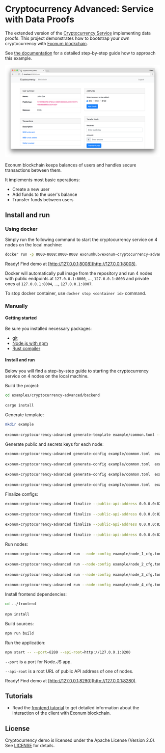 # Cryptocurrency Advanced: Service with Data Proofs

The extended version of the
[Cryptocurrency Service](https://github.com/exonum/exonum/tree/master/examples/cryptocurrency)
implementing data proofs. This project demonstrates how to bootstrap your own
cryptocurrency with [Exonum blockchain](https://github.com/exonum/exonum).

See [the documentation](https://exonum.com/doc/version/latest/get-started/data-proofs/)
for a detailed step-by-step guide how to approach this example.

![Cryptocurrency demo](Screenshot.png)

Exonum blockchain keeps balances of users and handles secure
transactions between them.

It implements most basic operations:

- Create a new user
- Add funds to the user's balance
- Transfer funds between users

## Install and run

### Using docker

Simply run the following command to start the cryptocurrency service on 4 nodes
on the local machine:

```bash
docker run -p 8000-8008:8000-8008 exonumhub/exonum-cryptocurrency-advanced:demo
```

Ready! Find demo at [http://127.0.0.1:8008](http://127.0.0.1:8008).

Docker will automatically pull image from the repository and
run 4 nodes with public endpoints at `127.0.0.1:8000`, ..., `127.0.0.1:8003`
and private ones at `127.0.0.1:8004`, ..., `127.0.0.1:8007`.

To stop docker container, use `docker stop <container id>` command.

### Manually

#### Getting started

Be sure you installed necessary packages:

- [git](https://git-scm.com/downloads)
- [Node.js with npm](https://nodejs.org/en/download/)
- [Rust compiler](https://rustup.rs/)

#### Install and run

Below you will find a step-by-step guide to starting the cryptocurrency
service on 4 nodes on the local machine.

Build the project:

```sh
cd examples/cryptocurrency-advanced/backend

cargo install
```

Generate template:

<!-- markdownlint-disable MD013 -->

```sh
mkdir example

exonum-cryptocurrency-advanced generate-template example/common.toml --validators-count 4
```

Generate public and secrets keys for each node:

```sh
exonum-cryptocurrency-advanced generate-config example/common.toml  example/pub_1.toml example/sec_1.toml --peer-address 127.0.0.1:6331

exonum-cryptocurrency-advanced generate-config example/common.toml  example/pub_2.toml example/sec_2.toml --peer-address 127.0.0.1:6332

exonum-cryptocurrency-advanced generate-config example/common.toml  example/pub_3.toml example/sec_3.toml --peer-address 127.0.0.1:6333

exonum-cryptocurrency-advanced generate-config example/common.toml  example/pub_4.toml example/sec_4.toml --peer-address 127.0.0.1:6334
```

Finalize configs:

```sh
exonum-cryptocurrency-advanced finalize --public-api-address 0.0.0.0:8200 --private-api-address 0.0.0.0:8091 example/sec_1.toml example/node_1_cfg.toml --public-configs example/pub_1.toml example/pub_2.toml example/pub_3.toml example/pub_4.toml

exonum-cryptocurrency-advanced finalize --public-api-address 0.0.0.0:8201 --private-api-address 0.0.0.0:8092 example/sec_2.toml example/node_2_cfg.toml --public-configs example/pub_1.toml example/pub_2.toml example/pub_3.toml example/pub_4.toml

exonum-cryptocurrency-advanced finalize --public-api-address 0.0.0.0:8202 --private-api-address 0.0.0.0:8093 example/sec_3.toml example/node_3_cfg.toml --public-configs example/pub_1.toml example/pub_2.toml example/pub_3.toml example/pub_4.toml

exonum-cryptocurrency-advanced finalize --public-api-address 0.0.0.0:8203 --private-api-address 0.0.0.0:8094 example/sec_4.toml example/node_4_cfg.toml --public-configs example/pub_1.toml example/pub_2.toml example/pub_3.toml example/pub_4.toml
```

Run nodes:

```sh
exonum-cryptocurrency-advanced run --node-config example/node_1_cfg.toml --db-path example/db1 --public-api-address 0.0.0.0:8200

exonum-cryptocurrency-advanced run --node-config example/node_2_cfg.toml --db-path example/db2 --public-api-address 0.0.0.0:8201

exonum-cryptocurrency-advanced run --node-config example/node_3_cfg.toml --db-path example/db3 --public-api-address 0.0.0.0:8202

exonum-cryptocurrency-advanced run --node-config example/node_4_cfg.toml --db-path example/db4 --public-api-address 0.0.0.0:8203
```

<!-- markdownlint-enable MD013 -->

Install frontend dependencies:

```sh
cd ../frontend

npm install
```

Build sources:

```sh
npm run build
```

Run the application:

```sh
npm start -- --port=8280 --api-root=http://127.0.0.1:8200
```

`--port` is a port for Node.JS app.

`--api-root` is a root URL of public API address of one of nodes.

Ready! Find demo at [http://127.0.0.1:8280](http://127.0.0.1:8280).

## Tutorials

- Read the
  [frontend tutorial](https://github.com/exonum/exonum/blob/master/examples/cryptocurrency-advanced/tutorial/frontend.md)
  to get detailed information about the interaction of the client with Exonum blockchain.

## License

Cryptocurrency demo is licensed under the Apache License (Version 2.0).
See [LICENSE](LICENSE) for details.
